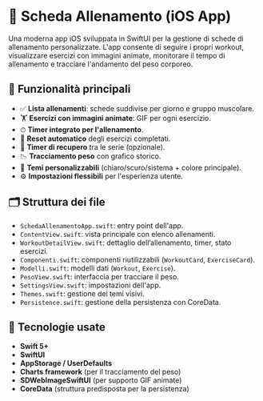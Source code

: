 # 💪 Scheda Allenamento (iOS App)

Una moderna app iOS sviluppata in SwiftUI per la gestione di schede di allenamento personalizzate. L'app consente di seguire i propri workout, visualizzare esercizi con immagini animate, monitorare il tempo di allenamento e tracciare l'andamento del peso corporeo.

## 📱 Funzionalità principali

- ✅ **Lista allenamenti**: schede suddivise per giorno e gruppo muscolare.
- 🏋️ **Esercizi con immagini animate**: GIF per ogni esercizio.
- ⏱ **Timer integrato per l'allenamento**.
- 🔄 **Reset automatico** degli esercizi completati.
- 🔔 **Timer di recupero** tra le serie (opzionale).
- 📉 **Tracciamento peso** con grafico storico.
- 🎨 **Temi personalizzabili** (chiaro/scuro/sistema + colore principale).
- ⚙️ **Impostazioni flessibili** per l'esperienza utente.

## 🗂 Struttura dei file

- `SchedaAllenamentoApp.swift`: entry point dell'app.
- `ContentView.swift`: vista principale con elenco allenamenti.
- `WorkoutDetailView.swift`: dettaglio dell’allenamento, timer, stato esercizi.
- `Componenti.swift`: componenti riutilizzabili (`WorkoutCard`, `ExerciseCard`).
- `Modelli.swift`: modelli dati (`Workout`, `Exercise`).
- `PesoView.swift`: interfaccia per tracciare il peso.
- `SettingsView.swift`: impostazioni dell'app.
- `Themes.swift`: gestione dei temi visivi.
- `Persistence.swift`: gestione della persistenza con CoreData.

## 🧪 Tecnologie usate

- **Swift 5+**
- **SwiftUI**
- **AppStorage / UserDefaults**
- **Charts framework** (per il tracciamento del peso)
- **SDWebImageSwiftUI** (per supporto GIF animate)
- **CoreData** (struttura predisposta per la persistenza)
